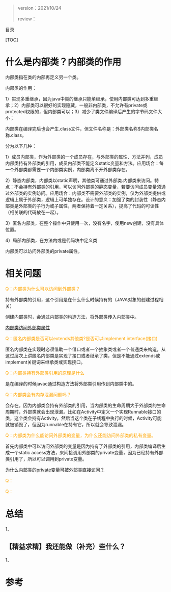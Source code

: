 > version：2021/10/24
>
> review：



目录

[TOC]

# 什么是内部类？内部类的作用

内部类指在类的内部再定义另一个类。

 

内部类的作用：

1）实现多重继承，因为java中类的继承只能单继承，使用内部类可达到多重继承；2）内部类可以很好的实现隐藏，一般非内部类，不允许有private或protected权限的，但内部类可以；3）减少了类文件编译后产生的字节码文件大小；

内部类在编译完后也会产生.class文件，但文件名称是：外部类名称$内部类名称.class。

分为以下几种：

 1）成员内部类，作为外部类的一个成员存在，与外部类的属性、方法并列，成员内部类持有外部类的引用，成员内部类不能定义static变量和方法。应用场合：每一个外部类都需要一个内部类实例，内部类离不开外部类存在。

 2）静态内部类，内部类以static声明，其他类可通过外部类.内部类来访问。特点：不会持有外部类的引用，可以访问外部类的静态变量，若要访问成员变量须通过外部类的实例访问。应用场合：内部类不需要外部类的实例，仅为外部类提供或逻辑上属于外部类，逻辑上可单独存在。设计的意义：加强了类的封装性（静态内部类是外部类的子行为或子属性，两者保持着一定关系），提高了代码的可读性（相关联的代码放在一起）。

3）匿名内部类，在整个操作中只使用一次，没有名字，使用new创建，没有具体位置。

4）局部内部类，在方法内或是代码块中定义类



内部类可以访问外部类的private属性。

# 相关问题

<font color='orange'>Q：内部类为什么可以访问到外部类？</font>

持有外部类的引用，这个引用是在什么什么时候持有的（JAVA对象的创建过程相关）

创建内部类时，会通过内部类的构造方法，将外部类传入内部类中。

[内部类访问外部类属性](https://www.cnblogs.com/datamining-bio/p/13870270.html)

<font color='orange'>Q：匿名内部类是否可以extends其他类?是否可以implement interface(接口)</font>

匿名内部类在实现时必须借助一个借口或者一个抽象类或者一个普通类来构造，从这过层次上讲匿名内部类是实现了接口或者继承了类，但是不能通过extends或implement关键词来继承类或实现接口。

<font color='orange'>Q：内部类持有外部类引用的原理是什么</font>

是在编译的时候javac通过构造方法将外部类引用传到内部类中的。

<font color='orange'>Q：内部类会有内存泄漏问题吗？</font>

会存在。因为内部类会持有外部类的引用，当内部类的生命周期大于外部类的生命周期时，外部类就会出现泄漏。比如在Activity中定义一个实现Runnable接口的类，这个类会持有Activity，然后当这个类在子线程中执行的时候，Activity可能就被销毁了，但因为runnable在持有它，所以就会导致泄漏。

<font color='orange'>Q：内部类为什么能访问外部类的变量，为什么还能访问外部类的私有变量。</font>

首先内部类中可以访问外部类的变量是因为持有了外部类的引用，内部类编译后生成一个static access方法，来间接调用外部类的private变量，因为已经持有外部类引用了，所以可以调用到private变量。

[为什么内部类的private变量可被外部类直接访问？](https://www.zhihu.com/question/54730071)

<font color='orange'>Q：</font>



<font color='orange'>Q：</font>



# 总结

1、

## 【精益求精】我还能做（补充）些什么？

1、



# 参考

